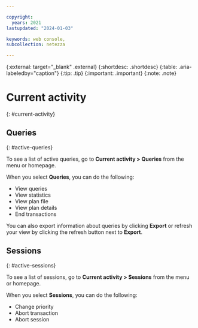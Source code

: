 ```yaml
---

copyright:
  years: 2021
lastupdated: "2024-01-03"

keywords: web console, 
subcollection: netezza

---
```


{:external: target="_blank" .external}
{:shortdesc: .shortdesc}
{:table: .aria-labeledby="caption"}
{:tip: .tip}
{:important: .important}
{:note: .note}

# Current activity
{: #current-activity}

## Queries
{: #active-queries}

To see a list of active queries, go to **Current activity > Queries** from the menu or homepage.

When you select **Queries**, you can do the following:
- View queries
- View statistics
- View plan file
- View plan details
- End transactions

You can also export information about queries by clicking **Export** or refresh your view by clicking the refresh button next to **Export**.


## Sessions
{: #active-sessions}

To see a list of sessions, go to **Current activity > Sessions** from the menu or homepage.

When you select **Sessions**, you can do the following:

- Change priority
- Abort transaction
- Abort session
